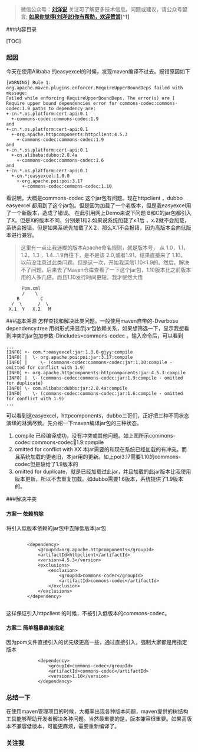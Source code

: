 >微信公众号：**[刘洋说](#liuyangspeak)**
>关注可了解更多技术信息。问题或建议，请公众号留言;
>**[如果你觉得[刘洋说]你有帮助，欢迎赞赏](#jump_20)[^1]**

###内容目录

[TOC]

###  起因
今天在使用Alibaba 的easyexcel的时候，发现maven编译不过去。报错原因如下

```
[WARNING] Rule 1: org.apache.maven.plugins.enforcer.RequireUpperBoundDeps failed with message:
Failed while enforcing RequireUpperBoundDeps. The error(s) are [
Require upper bound dependencies error for commons-codec:commons-codec:1.9 paths to dependency are:
+-cn.*.os.platform:cert-api:0.1
  +-commons-codec:commons-codec:1.9
and
+-cn.*.os.platform:cert-api:0.1
  +-org.apache.httpcomponents:httpclient:4.5.3
    +-commons-codec:commons-codec:1.9
and
+-cn.*.os.platform:cert-api:0.1
  +-cn.alibaba:dubbo:2.8.4a
    +-commons-codec:commons-codec:1.6
and
+-cn.*.os.platform:cert-api:0.1
  +-cn.*:easyexcel:1.0.0
    +-org.apache.poi:poi:3.17
      +-commons-codec:commons-codec:1.10
```

  看说明，大概是commons-codec 这个jar包有问题。现在httpclient ，dubbo  easyexcel 都用到了这个jar包。但是因为加载了一个老版本，但是我easyexcel用了一个新版本，造成了错误。
  在此引用网上Demo来说下问题 B和C的jar包都引入了X。但是X的版本不同，分别是1和2.如果说系统加载了x.1后 ，x.2就不会加载，系统会报错。但是如果系统先加载了X.2，那么X.1不会报错，因为高版本会向低版本进行兼容。
  >这里有一点让我迷糊的版本Apache命名规则，就是版本号， 从  1.0，1.1， 1.2，1.3 ，1.4...1.9再往下，是不是该 2.0,或者1.91。结果直接来了 1.10。 以前没注意过此类问题。但是这一次，开始我深信1.10<1.9的。然后，解决不了问题。后来去了Maven仓库查看了一下这个jar包，1.10版本比之前版本用的人多几倍。而且1.10发行时间更短。我才恍然大悟

```
      Pom.xml
      /    \
    B        C
  /  \      /  \
 X.1  Y   X.2   M
```
###追本溯源
怎样查找和解决此类问题。一般使用maven自带的-Dverbose dependency:tree  用树形式来显示jar包依赖关系，如果想筛选一下，显示我想看到冲突的jar包加参数-Dincludes=commons-codec 。输入命令后，可以看到

```
...
[INFO] +- com.*:easyexcel:jar:1.0.0-gjyy:compile
[INFO] |  \- org.apache.poi:poi:jar:3.17:compile
[INFO] |     \- (commons-codec:commons-codec:jar:1.10:compile - omitted for conflict with 1.9)
[INFO] +- org.apache.httpcomponents:httpcomponents:jar:4.5.3:compile
[INFO] |  \- (commons-codec:commons-codec:jar:1.9:compile - omitted for duplicate)
[INFO] \- com.alibaba:dubbo:jar:2.8.4a:compile
[INFO]    \- (commons-codec:commons-codec:jar:1.6:compile - omitted for conflict with 1.9)
...
```
可以看到这easyexcel，httpcomponents，dubbo三哥们，正好把三种不同状态演绎的淋漓尽致。先介绍一下maven编译jar包的三种状态。
1. compile 已经编译成功，没有冲突或其他问题。如上图所示commons-codec:commons-codec:jar:1.9:compile
2. omitted for conflict with XX   本jar需要的和现在系统已经加载的有冲突。而且系统加载的更老旧，本jar用的更新。如上poi3.17需要1.10的commons-codec但是缺给了1.9版本的
3. omitted for duplicate，就是已经加载过此jar，并且加载的此jar版本比我使用版本更新，所以不去重复加载。如dubbo需要1.6版本，系统提供了1.9版本的。

###解决冲突
#### 方案一 依赖剪除
将引入低版本依赖的jar包中去除低版本jar包

```

		<dependency>
            <groupId>org.apache.httpcomponents</groupId>
            <artifactId>httpclient</artifactId>
            <version>4.5.3</version>
            <exclusions>
				<exclusion>
					<groupId>commons-codec</groupId>
					<artifactId>commons-codec</artifactId>
				</exclusion>
			</exclusions>
        </dependency>
        
```

这样保证引入httpclient 的时候，不被引入低版本的commons-codec。
#### 方案二 简单粗暴直接指定
因为pom文件直接引入的优先级更高一些，通过直接引入，强制大家都是用指定版本
```
	        <dependency>
	            <groupId>commons-codec</groupId>
	            <artifactId>commons-codec</artifactId>
	            <version>1.10</version>
	        </dependency>
```



### 总结一下
在使用maven管理项目的时候，大概率出现各种版本问题，maven提供的树结构工具能够帮助开发者解决各种问题。当然最重要的是，版本兼容很重要。如果高版本不兼容低版本，可能更麻烦，需要重新编译了。
### 关注我
